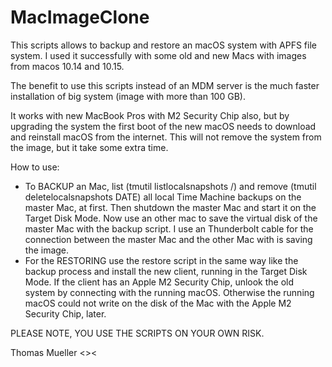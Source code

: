 # MacImageClone
This scripts allows to backup and restore an macOS system with APFS file system.
I used it successfully with some old and new Macs with images from macos 10.14 and 10.15.

The benefit to use this scripts instead of an MDM server is the much faster installation of big system (image with more than 100 GB).

It works with new MacBook Pros with M2 Security Chip also, but by upgrading the system
the first boot of the new macOS needs to download and reinstall macOS from the internet.
This will not remove the system from the image, but it take some extra time.

How to use:
- To BACKUP an Mac, list (tmutil listlocalsnapshots /) and remove (tmutil deletelocalsnapshots DATE) all local Time Machine backups on the master Mac, at first. Then shutdown the master Mac and start it on the Target Disk Mode. Now use an other mac to save the virtual disk of the master Mac with the backup script. I use an Thunderbolt cable for the connection between the master Mac and the other Mac with is saving the image.
- For the RESTORING use the restore script in the same way like the backup process and install the new client, running in the Target Disk Mode. If the client has an Apple M2 Security Chip, unlook the old system by connecting with the running macOS. Otherwise the running macOS could not write on the disk of the Mac with the Apple M2 Security Chip, later.

PLEASE NOTE, YOU USE THE SCRIPTS ON YOUR OWN RISK.

Thomas Mueller <><
